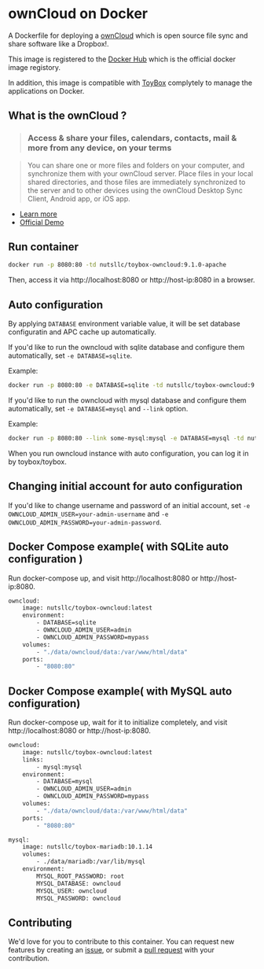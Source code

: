 # ownCloud on Docker

A Dockerfile for deploying a [ownCloud](https://owncloud.org/) which is open source file sync and share software like a Dropbox!.

This image is registered to the [Docker Hub](https://hub.docker.com/r/nutsllc/toybox-redis/) which is the official docker image registory.

In addition, this image is compatible with [ToyBox](https://github.com/nutsllc/toybox) complytely to manage the applications on Docker.

## What is the ownCloud ?

>### Access & share your files, calendars, contacts, mail & more from any device, on your terms

>You can share one or more files and folders on your computer, and synchronize them with your ownCloud server. Place files in your local shared directories, and those files are immediately synchronized to the server and to other devices using the ownCloud Desktop Sync Client, Android app, or iOS app.

* [Learn more](http://redis.io/topics/introduction)
* [Official Demo](https://demo.owncloud.org/index.php/apps/files/)

## Run container

```bash
docker run -p 8080:80 -td nutsllc/toybox-owncloud:9.1.0-apache
```

Then, access it via http://localhost:8080 or http://host-ip:8080 in a browser.

## Auto configuration

By applying ``DATABASE`` environment variable value, it will be set database configuratin and APC cache up automatically.

If you'd like to run the owncloud with sqlite database and configure them automatically, set ``-e DATABASE=sqlite``. 

Example:

```bash
docker run -p 8080:80 -e DATABASE=sqlite -td nutsllc/toybox-owncloud:9.1.0-apache
```

If you'd like to run the owncloud with mysql database and configure them automatically, set ``-e DATABASE=mysql`` and ``--link`` option.

Example:

```bash
docker run -p 8080:80 --link some-mysql:mysql -e DATABASE=mysql -td nutsllc/toybox-owncloud:9.1.0-apache
```

When you run owncloud instance with auto configuration, you can log it in by toybox/toybox.

## Changing initial account for auto configuration

If you'd like to change username and password of an initial account, set ``-e OWNCLOUD_ADMIN_USER=your-admin-username`` and ``-e OWNCLOUD_ADMIN_PASSWORD=your-admin-password``.

## Docker Compose example( with SQLite auto configuration )

Run docker-compose up, and visit http://localhost:8080 or http://host-ip:8080.

```bash
owncloud:
    image: nutsllc/toybox-owncloud:latest
    environment:
    	- DATABASE=sqlite
        - OWNCLOUD_ADMIN_USER=admin
        - OWNCLOUD_ADMIN_PASSWORD=mypass
    volumes:
        - "./data/owncloud/data:/var/www/html/data"
    ports:
        - "8080:80"
```

## Docker Compose example( with MySQL auto configuration)

Run docker-compose up, wait for it to initialize completely, and visit http://localhost:8080 or http://host-ip:8080.

```bash
owncloud:
    image: nutsllc/toybox-owncloud:latest
    links:
        - mysql:mysql
    environment:
        - DATABASE=mysql
        - OWNCLOUD_ADMIN_USER=admin
        - OWNCLOUD_ADMIN_PASSWORD=mypass
    volumes:
        - "./data/owncloud/data:/var/www/html/data"
    ports:
        - "8080:80"

mysql:
    image: nutsllc/toybox-mariadb:10.1.14
    volumes:
        - ./data/mariadb:/var/lib/mysql
    environment:
        MYSQL_ROOT_PASSWORD: root
        MYSQL_DATABASE: owncloud
        MYSQL_USER: owncloud
        MYSQL_PASSWORD: owncloud
```

## Contributing

We'd love for you to contribute to this container. You can request new features by creating an [issue](https://github.com/nutsllc/toybox-redis/issues), or submit a [pull request](https://github.com/nutsllc/toybox-redis/pulls) with your contribution.

